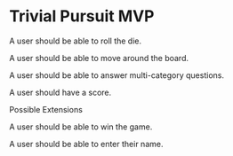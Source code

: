 # Trivial Pursuit MVP

A user should be able to roll the die.

A user should be able to move around the board.

A user should be able to answer multi-category questions.

A user should have a score.

Possible Extensions

A user should be able to win the game.

A user should be able to enter their name.
